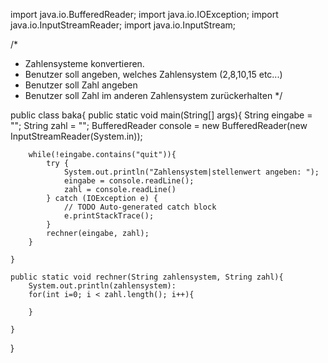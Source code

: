 import java.io.BufferedReader;
import java.io.IOException;
import java.io.InputStreamReader;
import java.io.InputStream;

/*
 * Zahlensysteme konvertieren.
 * Benutzer soll angeben, welches Zahlensystem (2,8,10,15 etc...)
 * Benutzer soll Zahl angeben
 * Benutzer soll Zahl im anderen Zahlensystem zurückerhalten
 */


public class baka{
	public static void main(String[] args){
		String eingabe = "";
		String zahl = "";
		BufferedReader console = new BufferedReader(new InputStreamReader(System.in));
		
		while(!eingabe.contains("quit")){
			try {
				System.out.println("Zahlensystem|stellenwert angeben: ");
				eingabe = console.readLine();
				zahl = console.readLine()
			} catch (IOException e) {
				// TODO Auto-generated catch block
				e.printStackTrace();
			}
			rechner(eingabe, zahl);
		}
		
	}
	
	public static void rechner(String zahlensystem, String zahl){
		System.out.println(zahlensystem):
		for(int i=0; i < zahl.length(); i++){
			
		}
		
	}
}
